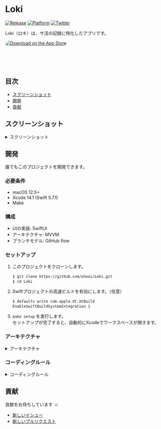 # Loki

[![Release](https://img.shields.io/github/v/release/uhooi/Loki)](https://github.com/uhooi/Loki/releases/latest)
[![Platform](https://img.shields.io/badge/platform-iOS-lightgrey)](https://github.com/uhooi/Loki)
[![Twitter](https://img.shields.io/twitter/follow/the_uhooi?style=social)](https://twitter.com/the_uhooi)

Loki（ロキ）は、サ活の記録に特化したアプリです。

<a href="https://apps.apple.com/jp/app/ロキ/id6444580805?itsct=apps_box_badge&amp;itscg=30200" style="display: inline-block; overflow: hidden; border-radius: 13px; width: 250px; height: 83px;"><img src="https://tools.applemediaservices.com/api/badges/download-on-the-app-store/black/ja-jp?size=250x83&amp;releaseDate=1668816000&h=208fad97f748bc6c581dd384ccf2b393" alt="Download on the App Store" style="border-radius: 13px; width: 250px; height: 83px;"></a>

## 目次

- [スクリーンショット](#スクリーンショット)
- [開発](#開発)
- [貢献](#貢献)

## スクリーンショット

<details><summary>スクリーンショット</summary>

### ライト

|サ活一覧|サ活登録|
|:--:|:--:|
|<img src="./Docs/Screenshots/iPhone11ProMax/iOS16_1/Light/SakatsuList_Japanese.png" width="207">|<img src="./Docs/Screenshots/iPhone11ProMax/iOS16_1/Light/SakatsuInput_Japanese.png" width="207">|

### ダーク

|サ活一覧|サ活登録|
|:--:|:--:|
|<img src="./Docs/Screenshots/iPhone11ProMax/iOS16_1/Dark/SakatsuList_Japanese.png" width="207">|<img src="./Docs/Screenshots/iPhone11ProMax/iOS16_1/Dark/SakatsuInput_Japanese.png" width="207">|

</details>

## 開発

誰でもこのプロジェクトを開発できます。

### 必要条件

- macOS 12.5+
- Xcode 14.1 (Swift 5.7.1)
- Make

### 構成

- UIの実装: SwiftUI
- アーキテクチャ: MVVM
- ブランチモデル: GitHub flow

### セットアップ

1. このプロジェクトをクローンします。  
    ```shell
    $ git clone https://github.com/uhooi/Loki.git
    $ cd Loki
    ```

2. Swiftプロジェクトの高速ビルドを有効にします。（任意）  
    ```shell
    $ defaults write com.apple.dt.XCBuild EnableSwiftBuildSystemIntegration 1
    ```

3. `make setup` を実行します。  
セットアップが完了すると、自動的にXcodeでワークスペースが開きます。

### アーキテクチャ

<details><summary>アーキテクチャ</summary>

#### 全体

- できる限りSwiftパッケージにソースコードを寄せる
  - https://github.com/uhooi/Loki/tree/main/TotonoiPackage
- プロジェクトには最低限のファイルのみ含める
  - https://github.com/uhooi/Loki/tree/main/App/Totonoi
- `Features` ・ `Data` ・ `Core` の3層に分ける
  - 参考: https://developer.android.com/topic/modularization

##### Features

- 各機能のビューとビューモデルを格納する
  - 参考: https://developer.android.com/topic/modularization/patterns#feature-modules

##### Data

- リポジトリやモデルを格納する
  - 参考: https://developer.android.com/topic/modularization/patterns#data-modules

##### Core

- 複数のターゲットが共通で使う処理を格納する
  - 参考: https://developer.android.com/topic/modularization/patterns#common-modules

#### ライブラリ管理

- SwiftPMのみで管理する
  - 例: https://github.com/uhooi/Loki/blob/6159958e6df6f5645c8593e0d7772bd8e3d00cb7/TotonoiPackage/Package.swift#L19-L21

#### CLIツール管理

- SwiftPMのみで管理する

</details>

### コーディングルール

<details><summary>コーディングルール</summary>

#### 全体

- できる限りAPI Design Guidelinesに従う
  - https://www.swift.org/documentation/api-design-guidelines/
- できる限り `any` より `some` を使う
- 存在型には必ず `any` を付ける

#### ビュー

##### 共通

- ビューは単体テストを書かない
  - UIは手動でテストすることが多く、費用対効果に合わないため
- できる限り分岐（ `if` ・ `switch` ）を入れない
  - 単体テストを書かないため
- できる限り `Task { ... }` をビューに書く
  - ビューモデルの単体テストが書きづらくなるため
    - 参考: https://speakerdeck.com/koher/swift-concurrencyshi-dai-noiosapurinozuo-rifang?slide=106

##### 親ビュー

- 画面全体のビューを `〜Screen` と命名する
  - 例: [SakatsuListScreen](https://github.com/uhooi/Loki/blob/8d22650afeb777bd15e858bfad2b6ece06dcb152/TotonoiPackage/Sources/Features/Sakatsu/SakatsuList/SakatsuListScreen.swift)
- 以下の処理を親ビューに書く
  - ビューモデルの保持
    - `@StateObject private var` で保持する
    - 例: https://github.com/uhooi/Loki/blob/8d22650afeb777bd15e858bfad2b6ece06dcb152/TotonoiPackage/Sources/Features/Sakatsu/SakatsuList/SakatsuListScreen.swift#L5
  - ナビゲーションロジック
    - `NavigationView { ... }` や `.navigationTitle()` など
    - 例: https://github.com/uhooi/Loki/blob/8d22650afeb777bd15e858bfad2b6ece06dcb152/TotonoiPackage/Sources/Features/Sakatsu/SakatsuList/SakatsuListScreen.swift#L8  
    https://github.com/uhooi/Loki/blob/8d22650afeb777bd15e858bfad2b6ece06dcb152/TotonoiPackage/Sources/Features/Sakatsu/SakatsuList/SakatsuListScreen.swift#L19
  - ツールバー、シートやアラートなど、画面全体に関わる表示
    - `.toolbar { ... }` 、 `.sheet()` や `.alert()` など
    - 例: https://github.com/uhooi/Loki/blob/8d22650afeb777bd15e858bfad2b6ece06dcb152/TotonoiPackage/Sources/Features/Sakatsu/SakatsuList/SakatsuListScreen.swift#L20-L36  
    https://github.com/uhooi/Loki/blob/8d22650afeb777bd15e858bfad2b6ece06dcb152/TotonoiPackage/Sources/Features/Sakatsu/SakatsuList/SakatsuListScreen.swift#L45-L103

##### 子ビュー

- ビューモデルを直接参照せず、状態ホイスティングを適用する
  - 参考: https://developer.android.com/jetpack/compose/state#state-hoisting

#### ビューモデル

- `UIKit` や `SwiftUI` などのUIフレームワークをインポートしない
  - ビューモデルにUIを持ち込みたくないため
- `@MainActor` を付けた `final class` とし、 `ObservableObject` に準拠する
  - 例: https://github.com/uhooi/Loki/blob/8d22650afeb777bd15e858bfad2b6ece06dcb152/TotonoiPackage/Sources/Features/Sakatsu/SakatsuList/SakatsuListViewModel.swift#L33-L34
- ビューのイベントをハンドリングする
  - 基本的にはメソッド名をそのまま採用する
  - 例: https://github.com/uhooi/Loki/blob/8d22650afeb777bd15e858bfad2b6ece06dcb152/TotonoiPackage/Sources/Features/Sakatsu/SakatsuList/SakatsuListViewModel.swift#L54-L139

</details>

## 貢献

貢献をお待ちしています :relaxed:

- [新しいイシュー](https://github.com/uhooi/Loki/issues/new)
- [新しいプルリクエスト](https://github.com/uhooi/Loki/compare)
